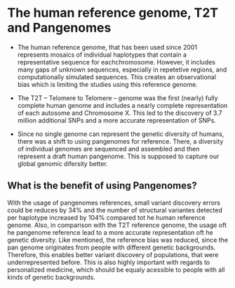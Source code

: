# The human reference genome, T2T and Pangenomes

- The human reference genome, that has been used since 2001 represents mosaics of individual haplotypes that contain a representative 
sequence for eachchromosome. However, it includes many gaps of unknown sequences, especially in repetetive regions, and computationally 
simulated sequences. This creates an observational bias which is limiting the studies using this reference genome. 

- The T2T – Telomere to Telomere – genome  was the first (nearly) fully complete human genome and includes a nearly complete representation 
of each autosome and Chromosome X. This led to the discovery of 3.7 million additional SNPs and a more accurate representation of SNPs.

- Since no single genome can represent the genetic diversity of humans, there was a shift to using pangenomes for reference. There, a 
diversity of individual genomes are sequenced and assembled and then represent a draft human pangenome. This is supposed to capture our 
global genomic difersity better. 


## What is the benefit of using Pangenomes?
With the usage of pangenomes references, small variant discovery errors could be reduces by 34% and the number of structural variantes 
detected per haplotype increased by 104% compared tot he human reference genome. Also, in comparison with the T2T reference genome, the 
usage oft he pangenome reference lead to a more accurate representation oft he genetic diversity. Like mentioned, the reference bias was 
reduced, since the pan genome originates from people with different genetic backgrounds. Therefore, this enables better variant discovery of 
populations, that were underrepresented before. This is also highly important with regards to personalized medicine, which should be equaly 
acessible to people with all kinds of genetic backgrounds. 
